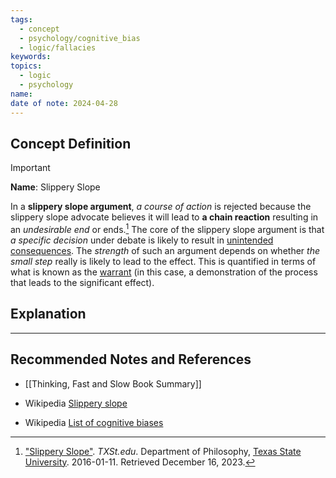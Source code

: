 ```yaml
---
tags:
  - concept
  - psychology/cognitive_bias
  - logic/fallacies
keywords: 
topics:
  - logic
  - psychology
name: 
date of note: 2024-04-28
---
```


## Concept Definition

>[!important]
>**Name**:  Slippery Slope
>
>In a **slippery slope argument**, *a course of action* is rejected because the slippery slope advocate believes it will lead to **a chain reaction** resulting in an *undesirable end* or ends.[^1] The core of the slippery slope argument is that *a specific decision* under debate is likely to result in [unintended consequences](https://en.wikipedia.org/wiki/Unintended_consequences "Unintended consequences"). The *strength* of such an argument depends on whether *the small step* really is likely to lead to the effect. This is quantified in terms of what is known as the [warrant](https://en.wikipedia.org/wiki/Warrant_(rhetoric) "Warrant (rhetoric)") (in this case, a demonstration of the process that leads to the significant effect).



## Explanation





-----------
##  Recommended Notes and References

- [[Thinking, Fast and Slow Book Summary]]

- Wikipedia [Slippery slope](https://en.wikipedia.org/wiki/Slippery_slope)
- Wikipedia [List of cognitive biases](https://en.wikipedia.org/wiki/List_of_cognitive_biases)

[^1]: ["Slippery Slope"](https://www.txst.edu/philosophy/resources/fallacy-definitions/slippery-slope.html). _TXSt.edu_. Department of Philosophy, [Texas State University](https://en.wikipedia.org/wiki/Texas_State_University "Texas State University"). 2016-01-11. Retrieved December 16, 2023.